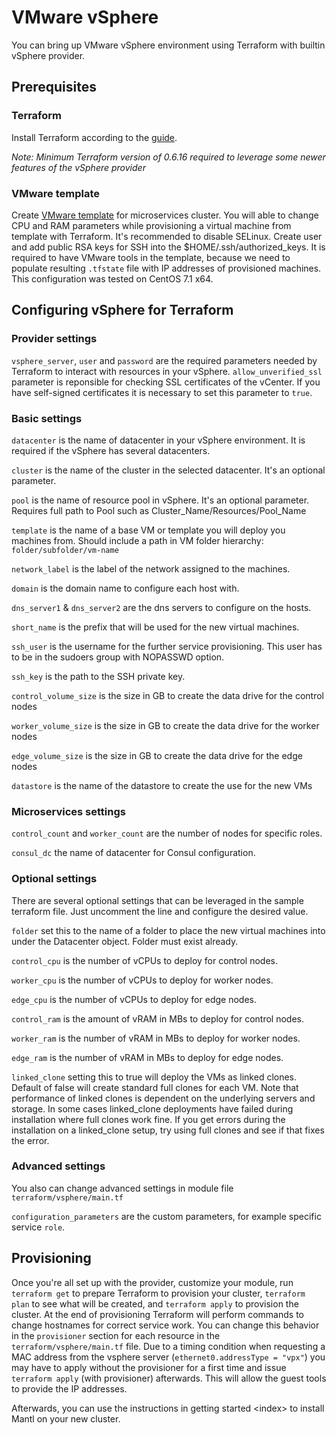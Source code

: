 # VMware vSphere

You can bring up VMware vSphere environment using Terraform with builtin
vSphere provider.

## Prerequisites

### Terraform

Install Terraform according to the
[guide](https://www.terraform.io/intro/getting-started/install.html).

*Note: Minimum Terraform version of 0.6.16 required to leverage some
newer features of the vSphere provider*

### VMware template

Create [VMware
template](https://pubs.vmware.com/vsphere-50/index.jsp?topic=%2Fcom.vmware.vsphere.vm_admin.doc_50%2FGUID-40BC4243-E4FA-4A46-8C8B-F50D92C186ED.html)
for microservices cluster. You will able to change CPU and RAM
parameters while provisioning a virtual machine from template with
Terraform. It's recommended to disable SELinux. Create user and add
public RSA keys for SSH into the $HOME/.ssh/authorized\_keys. It is
required to have VMware tools in the template, because we need to
populate resulting `.tfstate` file with IP addresses of provisioned
machines. This configuration was tested on CentOS 7.1 x64.

## Configuring vSphere for Terraform

### Provider settings

`vsphere_server`, `user` and `password` are the required parameters
needed by Terraform to interact with resources in your vSphere.
`allow_unverified_ssl` parameter is reponsible for checking SSL
certificates of the vCenter. If you have self-signed certificates it is
necessary to set this parameter to `true`.

### Basic settings

`datacenter` is the name of datacenter in your vSphere environment. It
is required if the vSphere has several datacenters.

`cluster` is the name of the cluster in the selected datacenter. It's an
optional parameter.

`pool` is the name of resource pool in vSphere. It's an optional
parameter. Requires full path to Pool such as
Cluster\_Name/Resources/Pool\_Name

`template` is the name of a base VM or template you will deploy you
machines from. Should include a path in VM folder hierarchy:
`folder/subfolder/vm-name`

`network_label` is the label of the network assigned to the machines.

`domain` is the domain name to configure each host with.

`dns_server1` & `dns_server2` are the dns servers to configure on the
hosts.

`short_name` is the prefix that will be used for the new virtual
machines.

`ssh_user` is the username for the further service provisioning. This
user has to be in the sudoers group with NOPASSWD option.

`ssh_key` is the path to the SSH private key.

`control_volume_size` is the size in GB to create the data drive for the
control nodes

`worker_volume_size` is the size in GB to create the data drive for the
worker nodes

`edge_volume_size` is the size in GB to create the data drive for the
edge nodes

`datastore` is the name of the datastore to create the use for the new
VMs

### Microservices settings

`control_count` and `worker_count` are the number of nodes for specific
roles.

`consul_dc` the name of datacenter for Consul configuration.

### Optional settings

There are several optional settings that can be leveraged in the sample
terraform file. Just uncomment the line and configure the desired value.

`folder` set this to the name of a folder to place the new virtual
machines into under the Datacenter object. Folder must exist already.

`control_cpu` is the number of vCPUs to deploy for control nodes.

`worker_cpu` is the number of vCPUs to deploy for worker nodes.

`edge_cpu` is the number of vCPUs to deploy for edge nodes.

`control_ram` is the amount of vRAM in MBs to deploy for control nodes.

`worker_ram` is the number of vRAM in MBs to deploy for worker nodes.

`edge_ram` is the number of vRAM in MBs to deploy for edge nodes.

`linked_clone` setting this to true will deploy the VMs as linked
clones. Default of false will create standard full clones for each VM.
Note that performance of linked clones is dependent on the underlying
servers and storage. In some cases linked\_clone deployments have failed
during installation where full clones work fine. If you get errors
during the installation on a linked\_clone setup, try using full clones
and see if that fixes the error.

### Advanced settings

You also can change advanced settings in module file
`terraform/vsphere/main.tf`

`configuration_parameters` are the custom parameters, for example
specific service `role`.

## Provisioning

Once you're all set up with the provider, customize your module, run
`terraform get` to prepare Terraform to provision your cluster,
`terraform plan` to see what will be created, and `terraform apply` to
provision the cluster. At the end of provisioning Terraform will perform
commands to change hostnames for correct service work. You can change
this behavior in the `provisioner` section for each resource in the
`terraform/vsphere/main.tf` file. Due to a timing condition when
requesting a MAC address from the vsphere server (`ethernet0.addressType
= "vpx"`) you may have to apply without the provisioner for a first time
and issue `terraform apply` (with provisioner) afterwards. This will
allow the guest tools to provide the IP addresses.

Afterwards, you can use the instructions in getting started \<index\> to
install Mantl on your new cluster.


